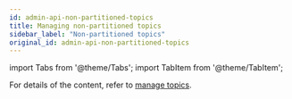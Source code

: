 ```yaml
---
id: admin-api-non-partitioned-topics
title: Managing non-partitioned topics
sidebar_label: "Non-partitioned topics"
original_id: admin-api-non-partitioned-topics
---
```


import Tabs from '@theme/Tabs';
import TabItem from '@theme/TabItem';


For details of the content, refer to [manage topics](admin-api-topics).